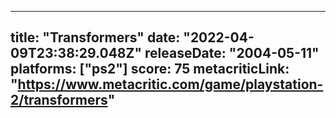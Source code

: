 
---
title: "Transformers"
date: "2022-04-09T23:38:29.048Z"
releaseDate: "2004-05-11"
platforms: ["ps2"]
score: 75
metacriticLink: "https://www.metacritic.com/game/playstation-2/transformers"
---
